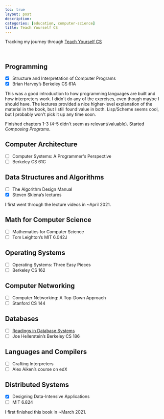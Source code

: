 ```yaml
---
toc: true
layout: post
description:
categories: [education, computer-science]
title: Teach Yourself CS
---
```


Tracking my journey through [Teach Yourself CS](https://teachyourselfcs.com)

&nbsp;

## Programming

- [x] Structure and Interpretation of Computer Programs
- [x] Brian Harvey’s Berkeley CS 61A

This was a good introduction to how programming languages are built and how interpreters work. I didn't do any of the exercises, even though maybe I should have. The lectures provided a nice higher-level explanation of the material in the book, but I still found value in both. Lisp/Scheme seems cool, but I probably won't pick it up any time soon.

Finished chapters 1-3 (4-5 didn't seem as relevant/valuable). Started _Composing Programs_.

## Computer Architecture

- [ ] Computer Systems: A Programmer's Perspective
- [ ] Berkeley CS 61C

## Data Structures and Algorithms

- [ ] The Algorithm Design Manual
- [x] Steven Skiena’s lectures

I first went through the lecture videos in ~April 2021.

## Math for Computer Science

- [ ] Mathematics for Computer Science
- [ ] Tom Leighton’s MIT 6.042J

## Operating Systems

- [ ] Operating Systems: Three Easy Pieces
- [ ] Berkeley CS 162

## Computer Networking

- [ ] Computer Networking: A Top-Down Approach
- [ ] Stanford CS 144

## Databases

- [ ] [Readings in Database Systems](http://www.redbook.io/index.html)
- [ ] Joe Hellerstein’s Berkeley CS 186

## Languages and Compilers

- [ ] Crafting Interpreters
- [ ] Alex Aiken’s course on edX

## Distributed Systems

- [x] Designing Data-Intensive Applications
- [ ] MIT 6.824

I first finished this book in ~March 2021.
